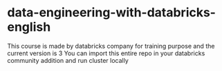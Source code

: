 # data-engineering-with-databricks-english
This course is made by databricks company for training purpose and the current version is 3 
You can import this entire repo in your databricks community addition and run cluster locally
